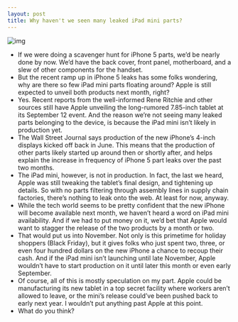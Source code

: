```yaml
---
layout: post
title: Why haven't we seen many leaked iPad mini parts?
---
```

![img](http://media.idownloadblog.com/wp-content/uploads/2012/04/ipad-mini-2.jpg)
* If we were doing a scavenger hunt for iPhone 5 parts, we’d be nearly done by now. We’d have the back cover, front panel, motherboard, and a slew of other components for the handset.
* But the recent ramp up in iPhone 5 leaks has some folks wondering, why are there so few iPad mini parts floating around? Apple is still expected to unveil both products next month, right?
* Yes. Recent reports from the well-informed Rene Ritchie and other sources still have Apple unveiling the long-rumored 7.85-inch tablet at its September 12 event. And the reason we’re not seeing many leaked parts belonging to the device, is because the iPad mini isn’t likely in production yet.
* The Wall Street Journal says production of the new iPhone’s 4-inch displays kicked off back in June. This means that the production of other parts likely started up around then or shortly after, and helps explain the increase in frequency of iPhone 5 part leaks over the past two months.
* The iPad mini, however, is not in production. In fact, the last we heard, Apple was still tweaking the tablet’s final design, and tightening up details. So with no parts filtering through assembly lines in supply chain factories, there’s nothing to leak onto the web. At least for now, anyway.
* While the tech world seems to be pretty confident that the new iPhone will become available next month, we haven’t heard a word on iPad mini availability. And if we had to put money on it, we’d bet that Apple would want to stagger the release of the two products by a month or two.
* That would put us into November. Not only is this primetime for holiday shoppers (Black Friday), but it gives folks who just spent two, three, or even four hundred dollars on the new iPhone a chance to recoup their cash. And if the iPad mini isn’t launching until late November, Apple wouldn’t have to start production on it until later this month or even early September.
* Of course, all of this is mostly speculation on my part. Apple could be manufacturing its new tablet in a top secret facility where workers aren’t allowed to leave, or the mini’s release could’ve been pushed back to early next year. I wouldn’t put anything past Apple at this point.
* What do you think?

